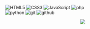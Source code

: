 ![HTML5](https://img.shields.io/badge/html%205-grey?style=for-the-badge&logo=html5&logoColor=white&labelColor=00bbf9)
![CSS3](https://img.shields.io/badge/css%203-grey?style=for-the-badge&logo=css3&logoColor=white&labelColor=00bbf9)
![JavaScript](https://img.shields.io/badge/-JavaScript-grey?style=for-the-badge&logo=javascript&logoColor=white&labelColor=00bbf9)
![php](https://img.shields.io/badge/-php-grey?style=for-the-badge&logo=php&logoColor=white&labelColor=00bbf9)
<br>
![python](https://img.shields.io/badge/-python-grey?style=for-the-badge&logo=python&logoColor=white&labelColor=00bbf9)
![git](https://img.shields.io/badge/-git-grey?style=for-the-badge&logo=git&logoColor=white&labelColor=00bbf9)
![github](https://img.shields.io/badge/-github-grey?style=for-the-badge&logo=github&logoColor=white&labelColor=00bbf9)
<br>
<p align="center">
<img src="https://visitor-badge.laobi.icu/badge?page_id=S3T17" id="counter">
</p>
